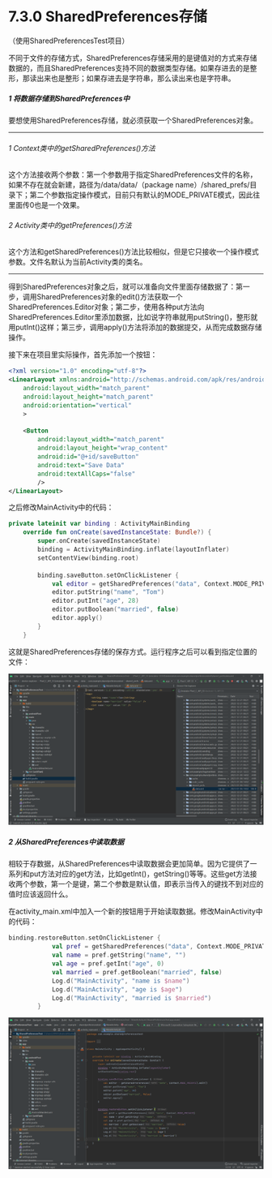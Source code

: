 # 7.3.0 SharedPreferences存储

（使用SharedPreferencesTest项目）

不同于文件的存储方式，SharedPreferences存储采用的是键值对的方式来存储数据的，而且SharedPreferences支持不同的数据类型存储。如果存进去的是整形，那读出来也是整形；如果存进去是字符串，那么读出来也是字符串。

##### 1 将数据存储到SharedPreferences中

要想使用SharedPreferences存储，就必须获取一个SharedPreferences对象。

---

###### 1 Context类中的getSharedPreferences()方法

这个方法接收两个参数：第一个参数用于指定SharedPreferences文件的名称，如果不存在就会新建，路径为/data/data/（package name）/shared_prefs/目录下；第二个参数指定操作模式，目前只有默认的MODE_PRIVATE模式，因此往里面传0也是一个效果。

###### 2 Activity类中的getPreferences()方法

这个方法和getSharedPreferences()方法比较相似，但是它只接收一个操作模式参数。文件名默认为当前Activity类的类名。

---

得到SharedPreferences对象之后，就可以准备向文件里面存储数据了：第一步，调用SharedPreferences对象的edit()方法获取一个SharedPreferences.Editor对象；第二步，使用各种put方法向SharedPreferences.Editor里添加数据，比如说字符串就用putString()，整形就用putInt()这样；第三步，调用apply()方法将添加的数据提交，从而完成数据存储操作。

接下来在项目里实际操作，首先添加一个按钮：

```xml
<?xml version="1.0" encoding="utf-8"?>
<LinearLayout xmlns:android="http://schemas.android.com/apk/res/android"
    android:layout_width="match_parent"
    android:layout_height="match_parent"
    android:orientation="vertical"
    >
  
    <Button
        android:layout_width="match_parent"
        android:layout_height="wrap_content"
        android:id="@+id/saveButton"
        android:text="Save Data"
        android:textAllCaps="false"
        />
</LinearLayout>
```

之后修改MainActivity中的代码：

```kotlin
private lateinit var binding : ActivityMainBinding
    override fun onCreate(savedInstanceState: Bundle?) {
        super.onCreate(savedInstanceState)
        binding = ActivityMainBinding.inflate(layoutInflater)
        setContentView(binding.root)
  
        binding.saveButton.setOnClickListener { 
            val editor = getSharedPreferences("data", Context.MODE_PRIVATE).edit()
            editor.putString("name", "Tom")
            editor.putInt("age", 28)
            editor.putBoolean("married", false)
            editor.apply()
        }
    }
```

这就是SharedPreferences存储的保存方式。运行程序之后可以看到指定位置的文件：

![1673013911990](image/7.3.0SharedPreferences存储/1673013911990.png)

##### 2 从SharedPreferences中读取数据

相较于存数据，从SharedPreferences中读取数据会更加简单。因为它提供了一系列和put方法对应的get方法，比如getInt()，getString()等等。这些get方法接收两个参数，第一个是键，第二个参数是默认值，即表示当传入的键找不到对应的值时应该返回什么。

在activity_main.xml中加入一个新的按钮用于开始读取数据。修改MainActivity中的代码：

```kotlin
binding.restoreButton.setOnClickListener {
            val pref = getSharedPreferences("data", Context.MODE_PRIVATE)
            val name = pref.getString("name", "")
            val age = pref.getInt("age", 0)
            val married = pref.getBoolean("married", false)
            Log.d("MainActivity", "name is $name")
            Log.d("MainActivity", "age is $age")
            Log.d("MainActivity", "married is $married")
        }
```

![1673058555039](image/7.3.0SharedPreferences存储/1673058555039.png)

